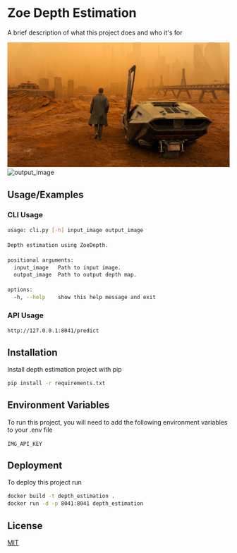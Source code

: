 
# Zoe Depth Estimation

A brief description of what this project does and who it's for



![input_image](https://github.com/erentorlak/Depth_Estimation/blob/main/example/input_image.jpg)
![output_image](https://github.com/erentorlak/Depth_Estimation/blob/main/example/output_image.jpg)



## Usage/Examples

### CLI Usage
```bash
usage: cli.py [-h] input_image output_image

Depth estimation using ZoeDepth.

positional arguments:
  input_image   Path to input image.
  output_image  Path to output depth map.

options:
  -h, --help    show this help message and exit
```
### API Usage

```
http://127.0.0.1:8041/predict
```

## Installation

Install depth estimation project with pip

```bash
pip install -r requirements.txt
```
    
## Environment Variables

To run this project, you will need to add the following environment variables to your .env file

`IMG_API_KEY`

## Deployment

To deploy this project run

```bash
docker build -t depth_estimation .
docker run -d -p 8041:8041 depth_estimation
```


## License

[MIT](https://choosealicense.com/licenses/mit/)

